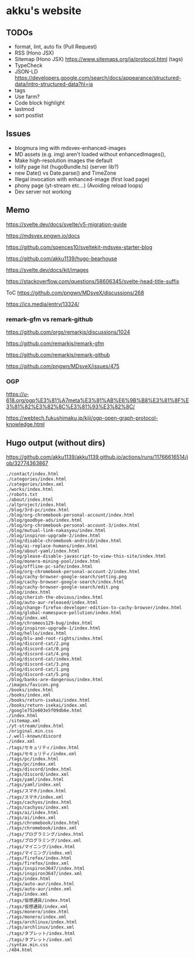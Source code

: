 # akku's website

## TODOs

- format, lint, auto fix (Pull Request)
- RSS (Hono JSX)
- Sitemap (Hono JSX) https://www.sitemaps.org/ja/protocol.html (tags)
- TypeCheck
- JSON-LD https://developers.google.com/search/docs/appearance/structured-data/intro-structured-data?hl=ja
- tags
- Use farm?
- Code block highlight
- lastmod
- sort postlist

## Issues

- blogmura img with mdsvex-enhanced-images
- MD assets (e.g. img) aren't loaded without enhancedImages(),
- Make high-resolution images the default
- lolify page list (hugoBundle.ts) (server lib?)
- new Date() vs Date.parse() and TimeZone
- Illegal invocation with enhanced-image (first load page)
- phony page (yt-stream etc...) (Avoiding reload loops)
- Dev server not working

## Memo

https://svelte.dev/docs/svelte/v5-migration-guide

https://mdsvex.pngwn.io/docs

https://github.com/spences10/sveltekit-mdsvex-starter-blog

https://github.com/akku1139/hugo-bearhouse

https://svelte.dev/docs/kit/images

https://stackoverflow.com/questions/58606345/svelte-head-title-suffix

ToC
https://github.com/pngwn/MDsveX/discussions/268

https://ics.media/entry/13324/

### remark-gfm vs remark-github

https://github.com/orgs/remarkjs/discussions/1024

https://github.com/remarkjs/remark-gfm

https://github.com/remarkjs/remark-github

https://github.com/pngwn/MDsveX/issues/475

### OGP

https://u-618.org/ogp%E3%81%A7meta%E3%81%AB%E6%9B%B8%E3%81%8F%E3%81%82%E3%82%8C%E3%81%93%E3%82%8C/

https://webtech.fukushimaku.jp/kiji/ogp-open-graph-protocol-knowledge.html

## Hugo output (without dirs)

https://github.com/akku1139/akku1139.github.io/actions/runs/11766616514/job/32774363867

```
./contact/index.html
./categories/index.html
./categories/index.xml
./works/index.html
./robots.txt
./about/index.html
./altproject/index.html
./blog/3rd-pc/index.html
./blog/org-chromebook-personal-account/index.html
./blog/goodbye-ads/index.html
./blog/org-chromebook-personal-account-3/index.html
./blog/mutual-link-nakasyou/index.html
./blog/inspiron-upgrade-2/index.html
./blog/disable-chromebook-android/index.html
./blog/ai-replace-humans/index.html
./blog/about-yaml/index.html
./blog/please-disable-javascript-to-view-this-site/index.html
./blog/monero-mining-pool/index.html
./blog/offline-pc-safe/index.html
./blog/org-chromebook-personal-account-2/index.html
./blog/cachy-browser-google-search/setting.png
./blog/cachy-browser-google-search/index.html
./blog/cachy-browser-google-search/edit.png
./blog/index.html
./blog/cherish-the-obvious/index.html
./blog/auto-aur-released/index.html
./blog/change-firefox-developer-edition-to-cachy-browser/index.html
./blog/global-namespace-pollution/index.html
./blog/index.xml
./blog/chromeos129-bug/index.html
./blog/inspiron-upgrade-1/index.html
./blog/hello/index.html
./blog/blu-and-root-rights/index.html
./blog/discord-cat/2.png
./blog/discord-cat/0.png
./blog/discord-cat/4.png
./blog/discord-cat/index.html
./blog/discord-cat/3.png
./blog/discord-cat/1.png
./blog/discord-cat/5.png
./blog/banks-are-dangerous/index.html
./images/favicon.png
./books/index.html
./books/index.xml
./books/return-isekai/index.html
./books/return-isekai/index.xml
./google752e603e5f09db6e.html
./index.html
./sitemap.xml
./yt-stream/index.html
./original.min.css
./.well-known/discord
./index.xml
./tags/セキュリティ/index.html
./tags/セキュリティ/index.xml
./tags/pc/index.html
./tags/pc/index.xml
./tags/discord/index.html
./tags/discord/index.xml
./tags/yaml/index.html
./tags/yaml/index.xml
./tags/スマホ/index.html
./tags/スマホ/index.xml
./tags/cachyos/index.html
./tags/cachyos/index.xml
./tags/ai/index.html
./tags/ai/index.xml
./tags/chromebook/index.html
./tags/chromebook/index.xml
./tags/プログラミング/index.html
./tags/プログラミング/index.xml
./tags/マイニング/index.html
./tags/マイニング/index.xml
./tags/firefox/index.html
./tags/firefox/index.xml
./tags/inspiron3647/index.html
./tags/inspiron3647/index.xml
./tags/index.html
./tags/auto-aur/index.html
./tags/auto-aur/index.xml
./tags/index.xml
./tags/仮想通貨/index.html
./tags/仮想通貨/index.xml
./tags/monero/index.html
./tags/monero/index.xml
./tags/archlinux/index.html
./tags/archlinux/index.xml
./tags/タブレット/index.html
./tags/タブレット/index.xml
./syntax.min.css
./404.html
```
